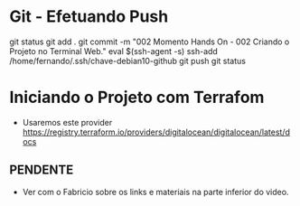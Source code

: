 
# ############################################################################
# ############################################################################
# ############################################################################
# Git - Efetuando Push

git status
git add .
git commit -m "002 Momento Hands On - 002 Criando o Projeto no Terminal Web."
eval $(ssh-agent -s)
ssh-add /home/fernando/.ssh/chave-debian10-github
git push
git status


# ############################################################################
# ############################################################################
# ############################################################################
# Iniciando o Projeto com Terrafom


- Usaremos este provider
<https://registry.terraform.io/providers/digitalocean/digitalocean/latest/docs>


## PENDENTE
- Ver com o Fabricio sobre os links e materiais na parte inferior do video.
